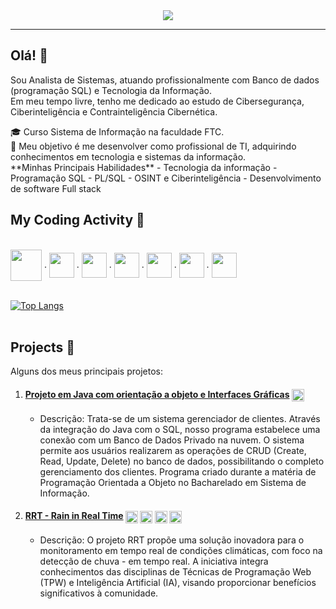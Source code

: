 <div align="center">
  <div> 
    <a href="https://www.linkedin.com/in/sammuel-martins-954738256" target="_blank"><img src="https://img.shields.io/badge/-LinkedIn-%230077B5?style=for-the-badge&logo=linkedin&logoColor=white" target="_blank"></a>  
  </div>
</div>

---

## Olá! 👋  

<p>
  Sou Analista de Sistemas, atuando profissionalmente com Banco de dados (programação SQL) e Tecnologia da Informação. <br>  Em meu tempo livre, tenho me dedicado ao estudo de Cibersegurança, Ciberinteligência e Contrainteligência Cibernética.
</p>
🎓 Curso Sistema de Informação na faculdade FTC. <br>
🚀 Meu objetivo é me desenvolver como profissional de TI, adquirindo conhecimentos em tecnologia e sistemas da informação.
<br>
**Minhas Principais Habilidades**
- Tecnologia da informação
- Programação SQL - PL/SQL
- OSINT e Ciberinteligência
- Desenvolvimento de software Full stack

## My Coding Activity 🚀
<div style="display: inline_block"> <br>
  <img align="center" hight="40" width="50" src="https://cdn.icon-icons.com/icons2/273/PNG/256/icon_sql_256_30046.png" /> .   
  <img align="center" hight="30" width="40" src="https://cdn.jsdelivr.net/gh/devicons/devicon/icons/java/java-original-wordmark.svg" /> .
  <img align="center" hight="30" width="40" src="https://cdn.jsdelivr.net/gh/devicons/devicon/icons/python/python-original.svg" />   .
  <img align="center" hight="30" width="40" src="https://cdn.jsdelivr.net/gh/devicons/devicon/icons/c/c-original.svg" />   .
  <img align="center" hight="30" width="40" src="https://cdn.jsdelivr.net/gh/devicons/devicon/icons/javascript/javascript-plain.svg" /> .
  <img align="center" hight="30" width="40" src="https://cdn.jsdelivr.net/gh/devicons/devicon/icons/html5/html5-plain-wordmark.svg" /> .
  <img align="center" hight="30" width="40" src="https://cdn.jsdelivr.net/gh/devicons/devicon/icons/css3/css3-plain-wordmark.svg" /> 
</div> <br>

[![Top Langs](https://github-readme-stats.vercel.app/api/top-langs/?username=SammMartins&theme=synthwave)](https://github.com/SammMartins) <br>
<br> 
<!--
![Anurag's GitHub stats](https://github-readme-stats.vercel.app/api?username=SammMartins&show_icons=true&theme=synthwave) 
-->   
## Projects 🔬 
Alguns dos meus principais projetos:

1. #### [Projeto em Java com orientação a objeto e Interfaces Gráficas](https://github.com/SammMartins/Projeto-POO) <img align="center" hight="15" width="20" src="https://cdn.jsdelivr.net/gh/devicons/devicon/icons/java/java-plain.svg" />
   - Descrição: Trata-se de um sistema gerenciador de clientes. Através da integração do Java com o SQL, nosso programa estabelece uma conexão com um Banco de Dados Privado na nuvem. O sistema permite aos usuários realizarem as operações de CRUD (Create, Read, Update, Delete) no banco de dados, possibilitando o completo gerenciamento dos clientes. Programa criado durante a matéria de Programação Orientada a Objeto no Bacharelado em Sistema de Informação.

2. #### [RRT - Rain in Real Time](https://github.com/Amigos-FTC/RainingInRealTime) <img align="center" hight="15" width="20" src="https://cdn.jsdelivr.net/gh/devicons/devicon/icons/arduino/arduino-original.svg" /> <img align="center" hight="15" width="20" src="https://cdn.jsdelivr.net/gh/devicons/devicon/icons/javascript/javascript-plain.svg" /> <img align="center" hight="15" width="20" src="https://cdn.jsdelivr.net/gh/devicons/devicon/icons/html5/html5-plain-wordmark.svg" /> <img align="center" hight="15" width="20" src="https://cdn.jsdelivr.net/gh/devicons/devicon/icons/css3/css3-plain-wordmark.svg" />
   - Descrição: O projeto RRT propõe uma solução inovadora para o monitoramento em tempo real de condições climáticas, com foco na detecção de chuva - em tempo real. A iniciativa integra conhecimentos das disciplinas de Técnicas de Programação Web (TPW) e Inteligência Artificial (IA), visando proporcionar benefícios significativos à comunidade.

